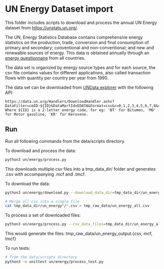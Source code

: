 # UN Energy Dataset import

This folder includes scripts to download and process the annual UN Energy dataset from https://unstats.un.org/.

The UN, Energy Statistics Database contains comprehensive energy statistics on the production, trade, conversion and final consumption of primary and secondary; conventional and non-conventional; and new and renewable sources of energy. This data is obtained annually through an [energy questionnaire](https://unstats.un.org/unsd/energystats/questionnaire/documents/Energy-Questionnaire-Guidelines.pdf) from all countries.

The data set is organized by energy source types and for each source, the csv file contains values for different applications, also called transaction flows with quantity per country per year from 1990. 

The data set can be downloaded from [UNData explorer](http://data.un.org/Explorer.aspx) with the following API:
```
https://data.un.org/Handlers/DownloadHandler.ashx?DataFilter=cmID:${ID}&DataMartId=EDATA&Format=csv&c=0,1,2,3,4,5,6,7,8&s=_crEngNameOrderBy:asc,_enID:asc,yr:desc
Where ${ID} is a 2-letter energy code, for eg: 'BT' for Bitumen, 'MO' for Motor gasoline, 'KR' for Kerosene.
```

## Run

Run all following commands from the data/scripts directory.

To download and process the data:
```bash
python3 un/energy/process.py
```
This downloads multiple csv files into a tmp_data_dir/ folder and generates .csv with accompanying .mcf and .tmcf.

To download the data:
```bash
python3 un/energy/download.py --download_data_dir=tmp_data_dir/un_energy

# Merge all csv into a single file
cat tmp_data_dir/un_energy*/*.csv > tmp_raw_data/un_energy_all.csv
```

To process a set of downloaded files:
```bash
python3 un/energy/process.py --csv_data_files=tmp_data_dir/un_energy_all.csv --output_path=tmp_raw_data/un_energy_output
```

This would generate the files: tmp_raw_data/un_energy_output.{csv, mcf, tmcf}

To run tests:
```bash
# from the data/scripts directory
python3 -m unittest un/energy/process_test.py
```
